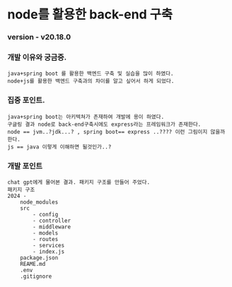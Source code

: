 # node를 활용한 back-end 구축
### version - v20.18.0
### 개발 이유와 궁금증.
    java+spring boot 를 활용한 백엔드 구축 및 실습을 많이 하였다.
    node+js를 활용한 백엔드 구축과의 차이를 알고 싶어서 하게 되었다.
### 집중 포인트.
    java+spring boot는 아키텍쳐가 존재하여 개발에 용이 하였다.
    구글링 결과 node로 back-end구축시에도 express라는 프레임워크가 존재한다.
    node == jvm..?jdk...? , spring boot== express ..???? 이런 그림이지 않을까 한다.
    js == java 이렇게 이해하면 될것인가..? 
    
### 개발 포인트 
    chat gpt에게 물어본 결과. 패키지 구조를 만들어 주었다.
    패키지 구조 
    2024 -
        node_modules
        src
            - config
            - controller
            - middleware
            - models
            - routes
            - services
            - index.js
        package.json
        REAME.md
        .env
        .gitignore